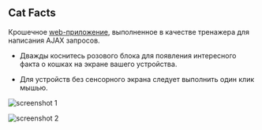 ## Cat Facts

Крошечное [web-приложение](https://foxy-desu.github.io/cat-facts/), выполненное в качестве тренажера для написания AJAX запросов.

 - Дважды коснитесь розового блока для появления интересного факта о кошках на экране вашего устройства.

 - Для устройств без сенсорного экрана следует выполнить один клик мышью.

![screenshot 1](https://github.com/Foxy-desu/cat-facts/assets/87661341/457687a3-5cdd-4c73-b9bd-03d7981507f3)

![screenshot 2](https://github.com/Foxy-desu/cat-facts/assets/87661341/649816c9-c474-401b-8191-fe30f066c6b3)


